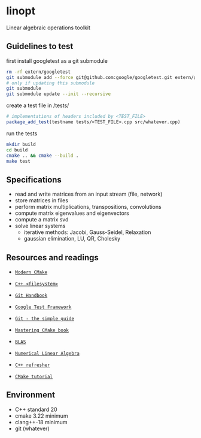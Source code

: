 # linopt
Linear algebraic operations toolkit

## Guidelines to test

first install googletest as a git submodule
```bash
rm -rf extern/googletest
git submodule add --force git@github.com:google/googletest.git extern/googletest
# only if updating this submodule
git submodule 
git submodule update --init --recursive 
```

create a test file in /tests/
```cmake
# implementations of headers included by <TEST_FILE>
package_add_test(testname tests/<TEST_FILE>.cpp src/whatever.cpp)
```

run the tests
```bash
mkdir build
cd build
cmake .. && cmake --build .
make test
```


## Specifications
- read and write matrices from an input stream (file, network)
- store matrices in files
- perform matrix multiplications, transpositions, convolutions
- compute matrix eigenvalues and eigenvectors
- compute a matrix svd
- solve linear systems
  - iterative methods: Jacobi, Gauss-Seidel, Relaxation
  - gaussian elimination, LU, QR, Cholesky

## Resources and readings
- [`Modern CMake`](https://cliutils.gitlab.io/modern-cmake/)
- [`C++ <filesystem>`](https://en.cppreference.com/w/cpp/filesystem)
- [`Git Handbook`](https://www.freecodecamp.org/news/learn-git-basics/)
- [`Google Test Framework`](https://google.github.io/googletest/primer.html)
- [`Git - the simple guide`](https://rogerdudler.github.io/git-guide/)
- [`Mastering CMake book`](https://lrita.github.io/images/posts/cplusplus/mastering-cmake.pdf)

- [`BLAS`](https://www.boost.org/doc/libs/1_82_0/libs/numeric/ublas/doc/index.html)
- [`Numerical Linear Algebra`](http://mitran-lab.amath.unc.edu/courses/MATH662/biblio/AllaireKaber_2008_Book_NumericalLinearAlgebra.pdf)
- [`C++ refresher`](https://mk8bk.github.io/chapters/ccpp/cpp.html)
- [`CMake tutorial`](https://cmake.org/cmake/help/latest/guide/tutorial/index.html)

## Environment
- C++ standard 20
- cmake 3.22 minimum
- clang++-18 minimum
- git (whatever)
